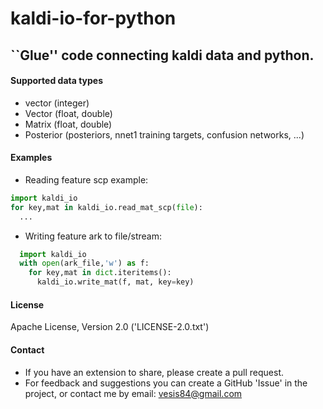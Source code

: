 kaldi-io-for-python
===================
``Glue'' code connecting kaldi data and python.
-------------------

#### Supported data types
- vector (integer)
- Vector (float, double)
- Matrix (float, double)
- Posterior (posteriors, nnet1 training targets, confusion networks, ...)

#### Examples

- Reading feature scp example:
```python
import kaldi_io
for key,mat in kaldi_io.read_mat_scp(file):
  ...
```

- Writing feature ark to file/stream:
```python
  import kaldi_io
  with open(ark_file,'w') as f:
    for key,mat in dict.iteritems(): 
      kaldi_io.write_mat(f, mat, key=key)
```

#### License
Apache License, Version 2.0 ('LICENSE-2.0.txt')

#### Contact
- If you have an extension to share, please create a pull request.
- For feedback and suggestions you can create a GitHub 'Issue' in the project, 
  or contact me by email: vesis84@gmail.com
